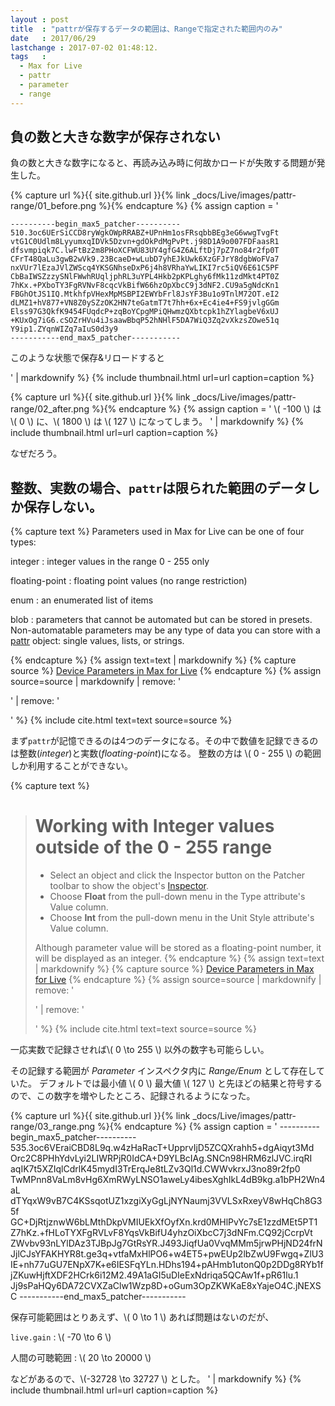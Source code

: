 ```yaml
---
layout : post
title  : "pattrが保存するデータの範囲は、Rangeで指定された範囲内のみ"
date   : 2017/06/29
lastchange : 2017-07-02 01:48:12.
tags   :
  - Max for Live
  - pattr
  - parameter
  - range
---
```


## 負の数と大きな数字が保存されない

負の数と大きな数字になると、再読み込み時に何故かロードが失敗する問題が発生した。

{% capture url %}{{ site.github.url }}{% link _docs/Live/images/pattr-range/01_before.png %}{% endcapture %}
{% assign caption = '

    ----------begin_max5_patcher----------
    510.3oc6UErSiCCD8ryWgkOWpRRABZ+UPnHm1osFRsqbbBEg3eG6wwgTvgFt
    vtG1C0Udlm8LyyumxqIDVk5Dzvn+gdOkPdMgPvPt.j98D1A9o007FDFaasR1
    dfsvmpiqk7C.lwFtBz2m8PHoXCFWU83UY4gfG4Z6ALftDj7pZ7no84r2fp0T
    CFrT48QaLu3gwB2wVk9.23BcaeD+wLubD7yhEJkUwk6XzGFJrY8dgbWoFVa7
    nxVUr7lEzaJVlZWScq4YKSGNhseDxP6j4h8VRhaYwLIKI7rc5iQV6E61C5PF
    CbBaIWSZzzySNlFWwhRUqljphRL3uYPL4Hkb2pKPLghy6fMk11zdMkt4PT0Z
    7hKx.+PXboTY3FgRVNvF8cqcVkBifW66hzOpXbcC9j3dNF2.CU9a5gNdcKn1
    FBGhOtJS1IQ.MtkhfpVHexMpMSBPI2EWYbFrl8JsYF3Bu1o9TnlM72OT.eI2
    dLMZ1+hV877+VN8Z0ySZzOK2HN7teGatmT7t7hh+6x+Ec4ie4+FS9jvlgGGm
    Elss97G3QkfK9454FUqdcP+zqBoYCpgMPiQHwmzQXbtcpk1hZYlagbeV6xUJ
    +KUxOg7iG6.cSOZrHVu4iJsaawBbqP52hNHlF5DA7WiQ3Zq2vXkzsZOwe51q
    Y9ip1.ZYqnWIZq7aIuS0d3y9
    -----------end_max5_patcher-----------

このような状態で保存&リロードすると

' | markdownify %}
{% include thumbnail.html url=url caption=caption %}




{% capture url %}{{ site.github.url }}{% link _docs/Live/images/pattr-range/02_after.png %}{% endcapture %}
{% assign caption = '
\\( -100 \\) は \\( 0 \\) に、\\( 1800 \\) は \\( 127 \\) になってしまう。
' | markdownify %}
{% include thumbnail.html url=url caption=caption %}

なぜだろう。

## 整数、実数の場合、`pattr`は限られた範囲のデータしか保存しない。

{% capture text %}
 Parameters used in Max for Live can be one of four types:

integer
: integer values in the range 0 - 255 only

floating-point
: floating point values (no range restriction)

enum
: an enumerated list of items

blob
: parameters that cannot be automated but can be stored in presets. 
Non-automatable parameters may be any type of data you can store with a [pattr](https://docs.cycling74.com/max7/maxobject/pattr) 
object: single values, lists, or strings.

{% endcapture %}
{% assign text=text | markdownify %}
{% capture source %}
[Device Parameters in Max for Live](https://docs.cycling74.com/max7/vignettes/live_parameters)
{% endcapture %}
{% assign source=source | markdownify | remove: '<p>' | remove: '</p>' %}
{% include cite.html text=text source=source %}

まず`pattr`が記憶できるのは4つのデータになる。その中で数値を記録できるのは整数(*integer*)と実数(*floating-point*)になる。
整数の方は \\( 0 - 255 \\) の範囲しか利用することができない。

{% capture text %}
> # Working with Integer values outside of the 0 - 255 range
> 
> * Select an object and click the Inspector button on the Patcher toolbar to show the object's [Inspector](https://docs.cycling74.com/max7/vignettes/inspector).
> * Choose **Float** from the pull-down menu in the Type attribute's Value column.
> * Choose **Int** from the pull-down menu in the Unit Style attribute's Value column.
> 
> Although parameter value will be stored as a floating-point number, it will be displayed as an integer.
{% endcapture %}
{% assign text=text | markdownify %}
{% capture source %}
[Device Parameters in Max for Live](https://docs.cycling74.com/max7/vignettes/live_parameters)
{% endcapture %}
{% assign source=source | markdownify | remove: '<p>' | remove: '</p>' %}
{% include cite.html text=text source=source %}

一応実数で記録させれば\\( 0 \to 255 \\) 以外の数字も可能らしい。

その記録する範囲が *Parameter* インスペクタ内に *Range/Enum* として存在していた。
デフォルトでは最小値 \\( 0 \\) 最大値 \\( 127 \\) と先ほどの結果と符号するので、この数字を増やしたところ、記録されるようになった。



{% capture url %}{{ site.github.url }}{% link _docs/Live/images/pattr-range/03_range.png %}{% endcapture %}
{% assign caption = '
    ----------begin_max5_patcher----------
    535.3oc6VEraiCBD8L9q.w4zHaRacT+UpprvIjD5ZCQXrahh5+dgAiqyt3Md
    Orc2C8PHhYdvLyi2LIWRPjR0IdCA+D9YLBcIAg.SNCn98HRM6zlJVC.irqRI
    aqIK7t5XZIqlCdrlK45mydI3TrErqJe8tLZv3Ql1d.CWWvkrxJ3no89r2fp0
    TwMPnn8VaLm8vHg6XmRWyLNSO1aweLy4ibesXghIkL4dB9kg.a1bPH2Wn4aL
    dTYqxW9vB7C4KSsqotUZ1xzgiXyGgLjNYNaumj3VVLSxRxeyV8wHqCh8G35f
    GC+DjRtjznwW6bLMthDkpVMIUEkXfOyfXn.krd0MHlPvYc7sE1zzdMEt5PT1
    Z7hKz.+fHLoTYXFgRVLvF8YqsVkBifU4yhzOiXbcC7j3dNFm.CQ92jCcrpVt
    ZWvbv93nLYlDAz3TJBpJg7GtRsYR.J493JiqfUa0VvqMMm5jrwPHjND24frN
    JjlCJsYFAKHYR8t.ge3q+vtfaMxHlPO6+w4ET5+pwEUp2lbZwU9Fwgq+ZlU3
    IE+nh77uGU7ENpX7K+e6IESFqYLn.HDhs194+pAHmb1utonQ0p2DDg8RYb1f
    jZKuwHjftXDF2HCrk6i12M2.49A1aGI5uDIeExNdriqa5QCAw1f+pR61lu.1
    Jj9sPaHQy6DA72CVXZaClw1Wzp8D+oGum3OpZKWKaE8xYajeO4C.jNEXSC
    -----------end_max5_patcher-----------

保存可能範囲はとりあえず、\\( 0 \to 1 \\) あれば問題はないのだが、

`live.gain`
: \\( -70 \to 6 \\)

人間の可聴範囲
: \\( 20 \to 20000 \\)

などがあるので、\\(-32728 \to 32727 \\) とした。
' | markdownify %}
{% include thumbnail.html url=url caption=caption %}


